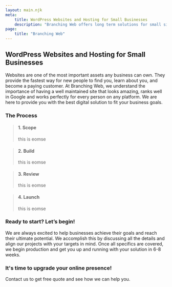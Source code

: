 ```yaml
---
layout: main.njk
meta:
    title: WordPress Websites and Hosting for Small Businesses
    description: "Branching Web offers long term solutions for small sites, to medium sized e-commerce solutions for your business. Start growing your small business or start up and get in contact today to receive a free quote."
page:
    title: "Branching Web"
---
```


## WordPress Websites and Hosting for Small Businesses 
Websites are one of the most important assets any business can own. They provide the fastest way for new people to find you, learn about you, and become a paying customer. At Branching Web, we understand the importance of having a well maintained site that looks amazing, ranks well in Google and works perfectly for every person on any platform. We are here to provide you with the best digital solution to fit your business goals.

### The Process

> #### 1. Scope
> this is eomse

> #### 2. Build
> this is eomse

> #### 3. Review
> this is eomse

> #### 4. Launch
> this is eomse


### Ready to start? Let’s begin!
We are always excited to help businesses achieve their goals and reach their ultimate potential. We accomplish this by discussing all the details and align our projects with your targets in mind. Once all specifics are covered, we begin production and get you up and running with your solution in 6-8 weeks.

### It's time to upgrade your online presence!
Contact us to get free quote and see how we can help you.